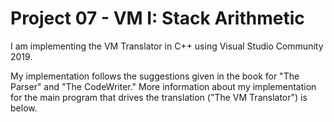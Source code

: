 # Project 07 - VM I: Stack Arithmetic
I am implementing the VM Translator in C++ using Visual Studio Community 2019.

My implementation follows the suggestions given in the book for "The Parser" and "The CodeWriter." More information about my implementation for the main program that drives the translation ("The VM Translator") is below.